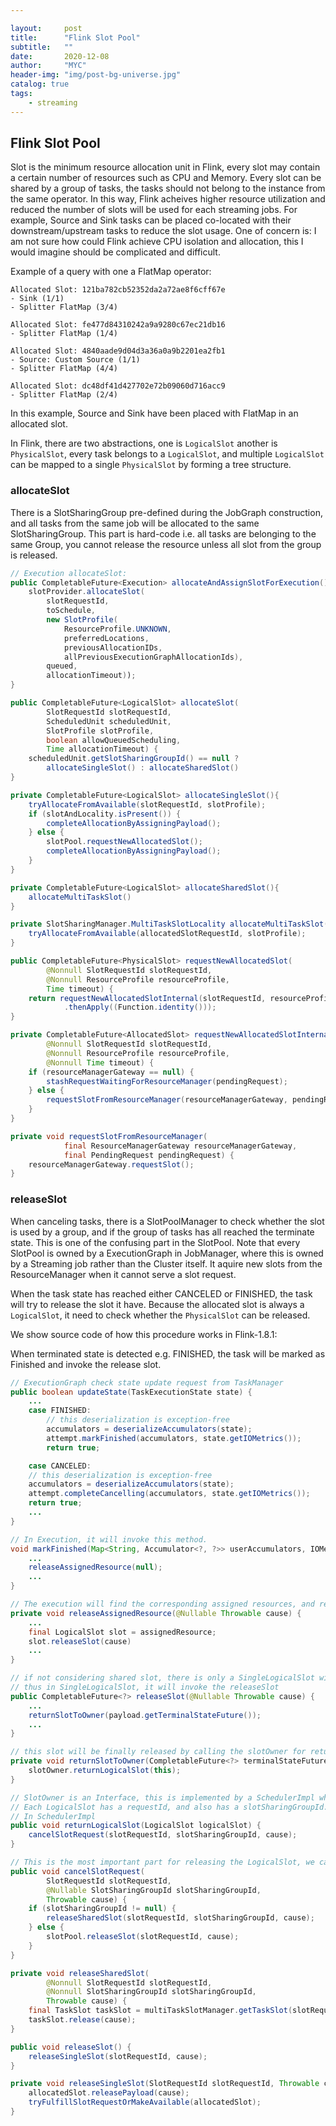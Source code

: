 ```yaml
---

layout:     post
title:      "Flink Slot Pool"
subtitle:   ""
date:       2020-12-08
author:     "MYC"
header-img: "img/post-bg-universe.jpg"
catalog: true
tags:
    - streaming
---
```



## Flink Slot Pool

Slot is the minimum resource allocation unit in Flink, every slot may contain a certain number of resources such as CPU and Memory. 
Every slot can be shared by a group of tasks, the tasks should not belong to the instance from the same operator.
In this way, Flink acheives higher resource utilization and reduced the number of slots will be used for each streaming jobs. 
For example, Source and Sink tasks can be placed co-located with their downstream/upstream tasks to reduce the slot usage.
One of concern is: I am not sure how could Flink achieve CPU isolation and allocation, this I would imagine should be complicated and difficult.

Example of a query with one a FlatMap operator:

```
Allocated Slot: 121ba782cb52352da2a72ae8f6cff67e
- Sink (1/1)
- Splitter FlatMap (3/4)

Allocated Slot: fe477d84310242a9a9280c67ec21db16
- Splitter FlatMap (1/4)

Allocated Slot: 4840aade9d04d3a36a0a9b2201ea2fb1
- Source: Custom Source (1/1)
- Splitter FlatMap (4/4)

Allocated Slot: dc48df41d427702e72b09060d716acc9
- Splitter FlatMap (2/4)
```

In this example, Source and Sink have been placed with FlatMap in an allocated slot.

In Flink, there are two abstractions, one is `LogicalSlot` another is `PhysicalSlot`, every task belongs to a `LogicalSlot`, and multiple `LogicalSlot` can be mapped to a single `PhysicalSlot` by forming a tree structure.

### allocateSlot

There is a SlotSharingGroup pre-defined during the JobGraph construction, and all tasks from the same job will be allocated to the same SlotSharingGroup. This part is hard-code i.e. all tasks are belonging to the same Group, you cannot release the resource unless all slot from the group is released.

```java
// Execution allocateSlot:
public CompletableFuture<Execution> allocateAndAssignSlotForExecution(){
    slotProvider.allocateSlot(
        slotRequestId,
        toSchedule,
        new SlotProfile(
            ResourceProfile.UNKNOWN,
            preferredLocations,
            previousAllocationIDs,
            allPreviousExecutionGraphAllocationIds),
        queued,
        allocationTimeout));
}

public CompletableFuture<LogicalSlot> allocateSlot(
		SlotRequestId slotRequestId,
		ScheduledUnit scheduledUnit,
		SlotProfile slotProfile,
		boolean allowQueuedScheduling,
		Time allocationTimeout) {
    scheduledUnit.getSlotSharingGroupId() == null ?
        allocateSingleSlot() : allocateSharedSlot()
}

private CompletableFuture<LogicalSlot> allocateSingleSlot(){
    tryAllocateFromAvailable(slotRequestId, slotProfile);
    if (slotAndLocality.isPresent()) {
        completeAllocationByAssigningPayload();
    } else {
        slotPool.requestNewAllocatedSlot();
        completeAllocationByAssigningPayload();
    }
}

private CompletableFuture<LogicalSlot> allocateSharedSlot(){
    allocateMultiTaskSlot()
}

private SlotSharingManager.MultiTaskSlotLocality allocateMultiTaskSlot(){
    tryAllocateFromAvailable(allocatedSlotRequestId, slotProfile);
}

public CompletableFuture<PhysicalSlot> requestNewAllocatedSlot(
		@Nonnull SlotRequestId slotRequestId,
		@Nonnull ResourceProfile resourceProfile,
		Time timeout) {
    return requestNewAllocatedSlotInternal(slotRequestId, resourceProfile, timeout)
			.thenApply((Function.identity()));
}

private CompletableFuture<AllocatedSlot> requestNewAllocatedSlotInternal(
		@Nonnull SlotRequestId slotRequestId,
		@Nonnull ResourceProfile resourceProfile,
		@Nonnull Time timeout) {
    if (resourceManagerGateway == null) {
        stashRequestWaitingForResourceManager(pendingRequest);
    } else {
        requestSlotFromResourceManager(resourceManagerGateway, pendingRequest);
    }
}

private void requestSlotFromResourceManager(
			final ResourceManagerGateway resourceManagerGateway,
			final PendingRequest pendingRequest) {
    resourceManagerGateway.requestSlot();
}
```

### releaseSlot

When canceling tasks, there is a SlotPoolManager to check whether the slot is used by a group, and if the group of tasks has all reached the terminate state.  This is one of the confusing part in the SlotPool. Note that every SlotPool is owned by a ExecutionGraph in JobManager, where this is owned by a Streaming job rather than the Cluster itself. It aquire new slots from the ResourceManager when it cannot serve a slot request.

When the task state has reached either CANCELED or FINISHED, the task will try to release the slot it have. Because the allocated slot is always a `LogicalSlot`, it need to check whether the `PhysicalSlot` can be released.

We show source code of how this procedure works in Flink-1.8.1:

When terminated state is detected e.g. FINISHED, the task will be marked as Finished and invoke the release slot.

```java
// ExecutionGraph check state update request from TaskManager
public boolean updateState(TaskExecutionState state) {
    ...
	case FINISHED:
        // this deserialization is exception-free
        accumulators = deserializeAccumulators(state);
        attempt.markFinished(accumulators, state.getIOMetrics());
        return true;

    case CANCELED:
    // this deserialization is exception-free
    accumulators = deserializeAccumulators(state);
    attempt.completeCancelling(accumulators, state.getIOMetrics());
    return true;
	...
}

// In Execution, it will invoke this method.
void markFinished(Map<String, Accumulator<?, ?>> userAccumulators, IOMetrics metrics) {
    ...
    releaseAssignedResource(null);
    ...
}

// The execution will find the corresponding assigned resources, and release the logical slot.
private void releaseAssignedResource(@Nullable Throwable cause) {
    ...
    final LogicalSlot slot = assignedResource;
    slot.releaseSlot(cause)
    ...
}

// if not considering shared slot, there is only a SingleLogicalSlot will be allocated.
// thus in SingleLogicalSlot, it will invoke the releaseSlot
public CompletableFuture<?> releaseSlot(@Nullable Throwable cause) {
    ...
   	returnSlotToOwner(payload.getTerminalStateFuture());
    ...
}

// this slot will be finally released by calling the slotOwner for returning logic.
private void returnSlotToOwner(CompletableFuture<?> terminalStateFuture) {
    slotOwner.returnLogicalSlot(this);
}

// SlotOwner is an Interface, this is implemented by a SchedulerImpl who is managing the actual resources.
// Each LogicalSlot has a requestId, and also has a slotSharingGroupId.
// In SchedulerImpl
public void returnLogicalSlot(LogicalSlot logicalSlot) {
    cancelSlotRequest(slotRequestId, slotSharingGroupId, cause);
}

// This is the most important part for releasing the LogicalSlot, we can see the logic is that if the slot do not have a slot id, the slotPool will try to release the slot, the slot is the allocated slot i.e. physical slot. However, if the slot belongs to a shared group, then only the logical slot will be removed, the physical slot will be resverved for other LogicalSlot.
public void cancelSlotRequest(
		SlotRequestId slotRequestId,
		@Nullable SlotSharingGroupId slotSharingGroupId,
		Throwable cause) {
    if (slotSharingGroupId != null) {
        releaseSharedSlot(slotRequestId, slotSharingGroupId, cause);
    } else {
        slotPool.releaseSlot(slotRequestId, cause);
    }
}

private void releaseSharedSlot(
		@Nonnull SlotRequestId slotRequestId,
		@Nonnull SlotSharingGroupId slotSharingGroupId,
		Throwable cause) {
    final TaskSlot taskSlot = multiTaskSlotManager.getTaskSlot(slotRequestId);
    taskSlot.release(cause);
}

public void releaseSlot() {
    releaseSingleSlot(slotRequestId, cause);
}

private void releaseSingleSlot(SlotRequestId slotRequestId, Throwable cause) {
    allocatedSlot.releasePayload(cause);
    tryFulfillSlotRequestOrMakeAvailable(allocatedSlot);
}
```